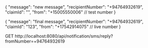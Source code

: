 {
  "message": "new message",
  "recipientNumber": "+94764932619",
  "claimId": "",
  "from": "+15005550006" // test number
}

{
  "message": "final message",
  "recipientNumber": "+94764932619",
  "claimId": "123",
  "from": "+17542914075" // live number
}

GET http://localhost:8080/api/notification/sms/reply?fromNumber=+94764932619
